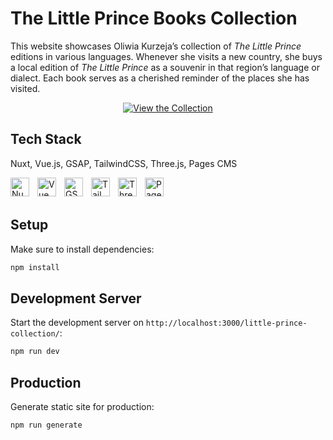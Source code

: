 # The Little Prince Books Collection

This website showcases Oliwia Kurzeja’s collection of *The Little Prince* editions in various languages. Whenever she visits a new country, she buys a local edition of *The Little Prince* as a souvenir in that region’s language or dialect. Each book serves as a cherished reminder of the places she has visited.

<div align="center">

[![View the Collection](https://custom-icon-badges.demolab.com/badge/-View%20the%20Collection-3F5A36?style=for-the-badge&logo=little-prince "View the Collection")](https://trzmlel.github.io/little-prince-collection/)
</div>

## Tech Stack

Nuxt, Vue.js, GSAP, TailwindCSS, Three.js, Pages CMS

<img align="left" alt="Nuxt" width="30px" style="padding-right:10px;" src="https://cdn.jsdelivr.net/gh/devicons/devicon@latest/icons/nuxtjs/nuxtjs-original.svg" />
<img align="left" alt="Vue" width="30px" style="padding-right:10px;" src="https://cdn.jsdelivr.net/gh/devicons/devicon@latest/icons/vuejs/vuejs-original.svg" />
<img align="left" alt="GSAP" width="30px" style="padding-right:10px;" src="https://gsap.com/favicon-32x32.png" />
<img align="left" alt="TailwindCSS" width="30px" style="padding-right:10px;" src="https://cdn.jsdelivr.net/gh/devicons/devicon@latest/icons/tailwindcss/tailwindcss-original.svg" />
<img align="left" alt="Three.js" width="30px" style="padding-right:10px;" src="https://cdn.jsdelivr.net/gh/devicons/devicon@latest/icons/threejs/threejs-original.svg" />
<img align="left" alt="Pages CMS" width="30px" style="padding-right:10px;" src="https://pagescms.org/favicon.ico" />
<br />
<br />


## Setup

Make sure to install dependencies:

```bash
npm install
```

## Development Server

Start the development server on `http://localhost:3000/little-prince-collection/`:

```bash
npm run dev
```

## Production

Generate static site for production:

```bash
npm run generate
```
